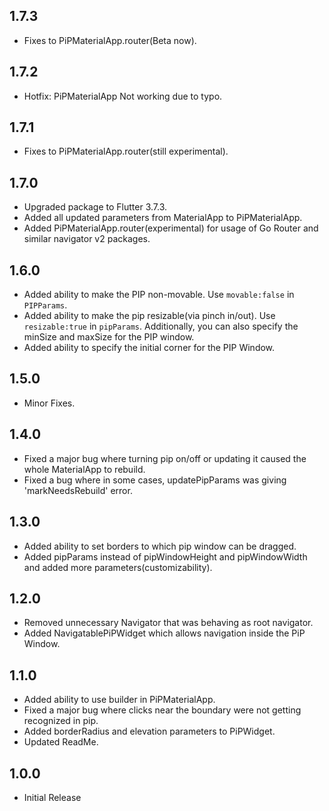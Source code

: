## 1.7.3
* Fixes to PiPMaterialApp.router(Beta now).

## 1.7.2
* Hotfix: PiPMaterialApp Not working due to typo.

## 1.7.1
* Fixes to PiPMaterialApp.router(still experimental).

## 1.7.0
* Upgraded package to Flutter 3.7.3.
* Added all updated parameters from MaterialApp to PiPMaterialApp.
* Added PiPMaterialApp.router(experimental) for usage of Go Router and similar navigator v2 packages.

## 1.6.0
* Added ability to make the PIP non-movable. Use `movable:false` in `PIPParams`.
* Added ability to make the pip resizable(via pinch in/out). Use `resizable:true` in `pipParams`. Additionally, you can also specify the minSize and maxSize for the PIP window.
* Added ability to specify the initial corner for the PIP Window. 

## 1.5.0
* Minor Fixes.

## 1.4.0
* Fixed a major bug where turning pip on/off or updating it caused the whole MaterialApp to rebuild.
* Fixed a bug where in some cases, updatePipParams was giving 'markNeedsRebuild' error.

## 1.3.0
* Added ability to set borders to which pip window can be dragged.
* Added pipParams instead of pipWindowHeight and pipWindowWidth and added more parameters(customizability).

## 1.2.0
* Removed unnecessary Navigator that was behaving as root navigator.
* Added NavigatablePiPWidget which allows navigation inside the PiP Window.

## 1.1.0
* Added ability to use builder in PiPMaterialApp.
* Fixed a major bug where clicks near the boundary were not getting recognized in pip.
* Added borderRadius and elevation parameters to PiPWidget.
* Updated ReadMe.

## 1.0.0
* Initial Release
